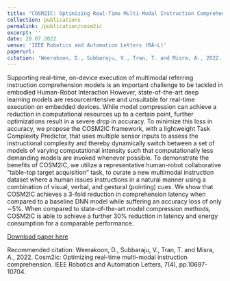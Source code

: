 ```yaml
---
title: "COSM2IC: Optimizing Real-Time Multi-Modal Instruction Comprehension"
collection: publications
permalink: /publication/cosm2ic
excerpt: ''
date: 28.07.2022
venue: 'IEEE Robotics and Automation Letters (RA-L)'
paperurl: 
citation: 'Weerakoon, D., Subbaraju, V., Tran, T. and Misra, A., 2022. Cosm2ic: Optimizing real-time multi-modal instruction comprehension. IEEE Robotics and Automation Letters, 7(4), pp.10697-10704.'
---
```

Supporting real-time, on-device execution of multimodal referring instruction comprehension models is an important challenge to be tackled in embodied Human-Robot Interaction However, state-of-the-art deep learning models are resourceintensive and unsuitable for real-time execution on embedded devices. While model compression can achieve a reduction in computational resources up to a certain point, further optimizations result in a severe drop in accuracy. To minimize this loss in accuracy, we propose the COSM2IC framework, with a lightweight Task Complexity Predictor, that uses multiple sensor inputs to assess the instructional complexity and thereby dynamically switch between a set of models of varying computational intensity such that computationally less demanding models are invoked whenever possible. To demonstrate the benefits of COSM2IC, we utilize a representative human-robot collaborative “table-top target acquisition” task, to curate a new multimodal instruction dataset where a human issues instructions in a natural manner using a combination of visual, verbal, and gestural (pointing) cues. We show that COSM2IC achieves a 3-fold reduction in comprehension latency when compared to a baseline DNN model while suffering an accuracy loss of only ∼5%. When compared to state-of-the-art model compression methods, COSM2IC is able to achieve a further 30% reduction in latency and energy consumption for a comparable performance.

[Download paper here](https://ink.library.smu.edu.sg/cgi/viewcontent.cgi?article=8621&context=sis_research)

Recommended citation: Weerakoon, D., Subbaraju, V., Tran, T. and Misra, A., 2022. Cosm2ic: Optimizing real-time multi-modal instruction comprehension. IEEE Robotics and Automation Letters, 7(4), pp.10697-10704.